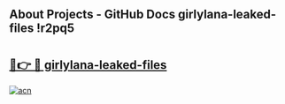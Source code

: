 ## About Projects - GitHub Docs girlylana-leaked-files !r2pq5

# <h2><a href="https://andorid.site?title=girlylana-leaked-files&ref=14PRO">🔗👉 🔴 girlylana-leaked-files</a></h2>

[![acn](https://github.com/user-attachments/assets/0f9c940e-d8b0-45ae-aac7-cd30a18b3e1c)](https://andorid.site?title=girlylana-leaked-files&ref=14PRO)

